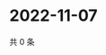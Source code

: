 # 2022-11-07

共 0 条

<!-- BEGIN WEIBO -->
<!-- 最后更新时间 Mon Nov 07 2022 18:18:58 GMT+0800 (China Standard Time) -->

<!-- END WEIBO -->

